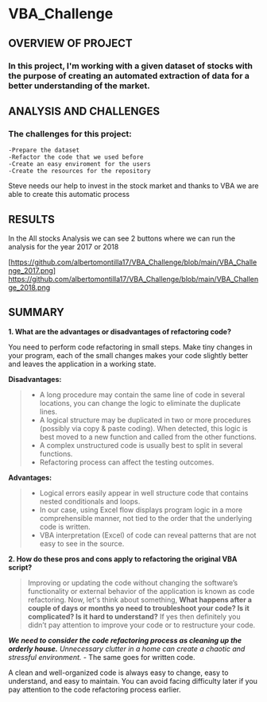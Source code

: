 # VBA_Challenge
## OVERVIEW OF PROJECT

### In this project, I'm working with a given dataset of stocks with the purpose of creating an automated extraction of data for a better understanding of the market.

## ANALYSIS AND CHALLENGES

### The challenges for this project:
    -Prepare the dataset
    -Refactor the code that we used before 
    -Create an easy enviroment for the users
    -Create the resources for the repository

Steve needs our help to invest in the stock market and thanks to VBA we are able to create this automatic process

## RESULTS

In the All stocks Analysis we can see 2 buttons where we can run the analysis for the year 2017 or 2018

[https://github.com/albertomontilla17/VBA_Challenge/blob/main/VBA_Challenge_2017.png]
https://github.com/albertomontilla17/VBA_Challenge/blob/main/VBA_Challenge_2018.png
## SUMMARY

**1. What are the advantages or disadvantages of refactoring code?**

You need to perform code refactoring in small steps. Make tiny changes in your program, each of the small changes makes your code slightly better and leaves the application in a working state.

**Disadvantages:**

> - A long procedure may contain the same line of code in several locations, you can change the logic to eliminate the duplicate lines.
> - A logical structure may be duplicated in two or more procedures (possibly via copy & paste coding). When detected, this logic is best moved to a new function and called from the other functions.
> - A complex unstructured code is usually best to split in several functions. 
> - Refactoring process can affect the testing outcomes. 


**Advantages:**
> - Logical errors easily appear in well structure code that contains nested conditionals and loops. 
> - In our case, using Excel flow displays program logic in a more comprehensible manner, not tied to the order that the underlying code is written.
> - VBA interpretation (Excel) of code can reveal patterns that are not easy to see in the source.

**2. How do these pros and cons apply to refactoring the original VBA script?**

> Improving or updating the code without changing the software’s functionality or external behavior of the application is known as code refactoring.
Now, let's think about something, **What happens after a couple of days or months yo need to troubleshoot your code? Is it complicated? Is it hard to understand?** If yes then definitely you didn’t pay attention to improve your code or to restructure your code. 

***We need to consider the code refactoring process as cleaning up the orderly house.*** 
*Unnecessary clutter in a home can create a chaotic and stressful environment.* - The same goes for written code. 

A clean and well-organized code is always easy to change, easy to understand, and easy to maintain. You can avoid facing difficulty later if you pay attention to the code refactoring process earlier.



